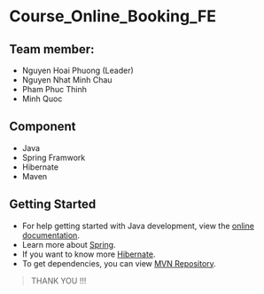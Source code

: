 # Course_Online_Booking_FE

## Team member:
- Nguyen Hoai Phuong (Leader)
- Nguyen Nhat Minh Chau
- Pham Phuc Thinh
- Minh Quoc

## Component
- Java
- Spring Framwork
- Hibernate
- Maven

## Getting Started
- For help getting started with Java development, view the [online documentation](https://dev.java/learn/getting-started/).
- Learn more about [Spring](https://spring.academy/courses).
- If you want to know more [Hibernate](https://hibernate.org/).
- To get dependencies, you can view [MVN Repository](https://mvnrepository.com/).

> THANK YOU !!!
